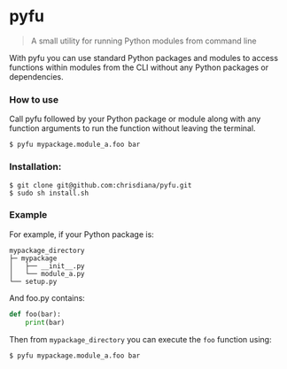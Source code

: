 # pyfu

> A small utility for running Python modules from command line

With pyfu you can use standard Python packages and modules to access
functions within modules from the CLI without any Python
packages or dependencies.

### How to use

Call pyfu followed by your Python package or module along with any
function arguments to run the function without leaving the terminal.

```
$ pyfu mypackage.module_a.foo bar
```

### Installation:

```
$ git clone git@github.com:chrisdiana/pyfu.git
$ sudo sh install.sh
```

### Example
For example, if your Python package is:

```
mypackage_directory
├─ mypackage
│   ├── __init__.py
│   └── module_a.py
└── setup.py
```

And foo.py contains:
```python
def foo(bar):
    print(bar)
```

Then from `mypackage_directory` you can execute the `foo` function using:
```
$ pyfu mypackage.module_a.foo bar
```

